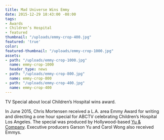 ```yaml
---
title: Mad Universe Wins Emmy
date: 2015-12-29 18:43:00 -08:00
tags:
- Awards
- Children’s Hospital
- featured
thumbnail: "/uploads/emmy-crop-400.jpg"
featured: 'true'
color: 
featured-thumbnail: "/uploads/emmy-crop-1000.jpg"
assets:
- path: "/uploads/emmy-crop-1000.jpg"
  name: emmy-crop-1000
  header_type: news
- path: "/uploads/emmy-crop-800.jpg"
  name: emmy-crop-800
- path: "/uploads/emmy-crop-400.jpg"
  name: emmy-crop-400
---
```


TV Special about local Children’s Hospital wins award.


In June 2015, Chris Mortensen received a L.A. area Emmy Award for writing and directing a one hour special for ABCTV celebrating Children’s Hospital Los Angeles. The special was produced by Hollywood-based [Yu & Company](http://yuco.com). Executive producers Garson Yu and Carol Wong also received Emmys.
